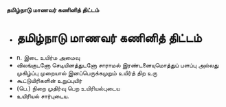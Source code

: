 **தமிழ்நாடு மாணவர் கணினித் திட்டம்**
- # தமிழ்நாடு மாணவர் கணினித் திட்டம்
- n. இடை உயிர்ம அமைவு
- விலங்குடனோ செடியினத்துடனோ சாராமல் இரண்டனையுமொத்துப் பளப்பு அல்லது முகிழ்ப்பு முறையால் இனப்பெருக்கமுறும் உயிர்த் திற உரு
- கூட்டுயிரிகளின் உறுப்புயிர்
- (பெ.) நிறை முதிர்வு பெற உயிரியல்புடைய
- உயிரியல் சார்புடைய.

